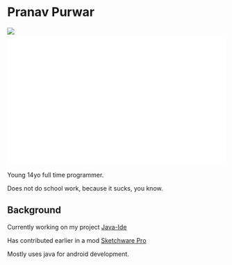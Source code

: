 # Pranav Purwar

![](https://github.com/PranavPurwar/PranavPurwar/blob/master/generaated/overview.svg)
![](https://github.com/PranavPurwar/PranavPurwar/blob/master/generated/languages.svg)

Young 14yo full time programmer.

Does not do school work, because it sucks, you know.

## Background

Currently working on my project [Java-Ide](https://github.com/PranavPurwar/Java-Ide)

Has contributed earlier in a mod [Sketchware Pro](https://github.com/Sketchware-Pro/Sketchware-Pro)

Mostly uses java for android development.


